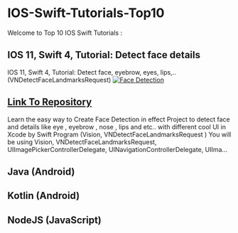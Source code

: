 # IOS-Swift-Tutorials-Top10
Welcome to Top 10 IOS Swift Tutorials :

## IOS 11, Swift 4, Tutorial: Detect face details
IOS 11, Swift 4, Tutorial: Detect face, eyebrow, eyes, lips,.. (VNDetectFaceLandmarksRequest)
[![Face Detection](https://raw.githubusercontent.com/soonin/IOS-Swift-Tutorials-Top10/master/img/IOSSwiftFaceDetection.JPG)](https://youtu.be/zylvQh1cU5Q)
## [Link To Repository](https://github.com/soonin/IOS-Swift-VisionFaceDetection)

Learn the easy way to Create Face Detection in effect Project to detect face and details like eye , eyebrow , nose , lips and etc.. with different cool UI in Xcode by Swift Program (Vision, VNDetectFaceLandmarksRequest ) You will be using Vision, VNDetectFaceLandmarksRequest, UIImagePickerControllerDelegate, UINavigationControllerDelegate, UIIma…

## Java (Android)
## Kotlin (Android)
## NodeJS (JavaScript)
